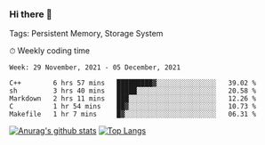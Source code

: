 ### Hi there 👋

Tags: Persistent Memory, Storage System

<!--

[![Anurag's github stats](https://github-readme-stats.vercel.app/api?username=wwyf)](https://github.com/anuraghazra/github-readme-stats)

[![Anurag's github stats](https://github-readme-stats.vercel.app/api?username=wwyf&count_private=true)](https://github.com/anuraghazra/github-readme-stats)


[![Top Langs](https://github-readme-stats.vercel.app/api/top-langs/?username=wwyf&count_private=true&&hide=jupyter%20notebook,html)](https://github.com/anuraghazra/github-readme-stats)



-->


⏱ Weekly coding time

<!--START_SECTION:waka-->
```text
Week: 29 November, 2021 - 05 December, 2021

C++        6 hrs 57 mins   █████████▓░░░░░░░░░░░░░░░   39.02 % 
sh         3 hrs 40 mins   █████░░░░░░░░░░░░░░░░░░░░   20.58 % 
Markdown   2 hrs 11 mins   ███░░░░░░░░░░░░░░░░░░░░░░   12.26 % 
C          1 hr 54 mins    ██▓░░░░░░░░░░░░░░░░░░░░░░   10.73 % 
Makefile   1 hr 7 mins     █▓░░░░░░░░░░░░░░░░░░░░░░░   06.31 % 
```
<!--END_SECTION:waka-->



[![Anurag's github stats](https://github-readme-stats.vercel.app/api?username=wwyf&count_private=true&show_icons=true&hide_border=true)](https://github.com/anuraghazra/github-readme-stats) [![Top Langs](https://github-readme-stats.vercel.app/api/top-langs/?username=wwyf&count_private=true&hide=jupyter%20notebook,html,OpenEdge%20ABL&langs_count=10&layout=compact&hide_border=true)](https://github.com/anuraghazra/github-readme-stats)

<!--

[![willianrod's wakatime stats](https://github-readme-stats.vercel.app/api/wakatime?username=wwyf)](https://github.com/anuraghazra/github-readme-stats)


-->
